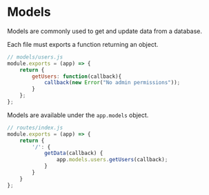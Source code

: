 # Models

Models are commonly used to get and update data from a database.

Each file must exports a function returning an object.

```javascript
// models/users.js
module.exports = (app) => {
    return {
        getUsers: function(callback){
            callback(new Error("No admin permissions"));
        }
    };
};
```

Models are available under the `app.models` object.

```javascript
// routes/index.js
module.exports = (app) => {
    return {
        '/': {
            getData(callback) {
                app.models.users.getUsers(callback);
            }
        }
    }
};
```
